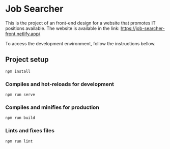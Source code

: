 # Job Searcher

This is the project of an front-end design for a website that promotes IT positions available. The website is available in the link: https://job-searcher-front.netlify.app/

To access the development environment, follow the instructions bellow.


## Project setup
```
npm install
```

### Compiles and hot-reloads for development
```
npm run serve
```

### Compiles and minifies for production
```
npm run build
```

### Lints and fixes files
```
npm run lint
```


